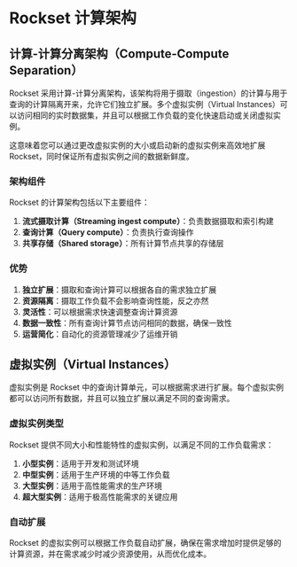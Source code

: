 # Rockset 计算架构

## 计算-计算分离架构（Compute-Compute Separation）

Rockset 采用计算-计算分离架构，该架构将用于摄取（ingestion）的计算与用于查询的计算隔离开来，允许它们独立扩展。多个虚拟实例（Virtual Instances）可以访问相同的实时数据集，并且可以根据工作负载的变化快速启动或关闭虚拟实例。

这意味着您可以通过更改虚拟实例的大小或启动新的虚拟实例来高效地扩展 Rockset，同时保证所有虚拟实例之间的数据新鲜度。

### 架构组件

Rockset 的计算架构包括以下主要组件：

1. **流式摄取计算（Streaming ingest compute）**：负责数据摄取和索引构建
2. **查询计算（Query compute）**：负责执行查询操作
3. **共享存储（Shared storage）**：所有计算节点共享的存储层

### 优势

1. **独立扩展**：摄取和查询计算可以根据各自的需求独立扩展
2. **资源隔离**：摄取工作负载不会影响查询性能，反之亦然
3. **灵活性**：可以根据需求快速调整查询计算资源
4. **数据一致性**：所有查询计算节点访问相同的数据，确保一致性
5. **运营简化**：自动化的资源管理减少了运维开销

## 虚拟实例（Virtual Instances）

虚拟实例是 Rockset 中的查询计算单元，可以根据需求进行扩展。每个虚拟实例都可以访问所有数据，并且可以独立扩展以满足不同的查询需求。

### 虚拟实例类型

Rockset 提供不同大小和性能特性的虚拟实例，以满足不同的工作负载需求：

1. **小型实例**：适用于开发和测试环境
2. **中型实例**：适用于生产环境的中等工作负载
3. **大型实例**：适用于高性能需求的生产环境
4. **超大型实例**：适用于极高性能需求的关键应用

### 自动扩展

Rockset 的虚拟实例可以根据工作负载自动扩展，确保在需求增加时提供足够的计算资源，并在需求减少时减少资源使用，从而优化成本。
